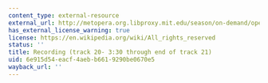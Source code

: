 ```yaml
---
content_type: external-resource
external_url: http://metopera.org.libproxy.mit.edu/season/on-demand/opera/?upc=811357012130
has_external_license_warning: true
license: https://en.wikipedia.org/wiki/All_rights_reserved
status: ''
title: Recording (track 20- 3:30 through end of track 21)
uid: 6e915d54-eacf-4aeb-b661-9290be0670e5
wayback_url: ''
---
```

